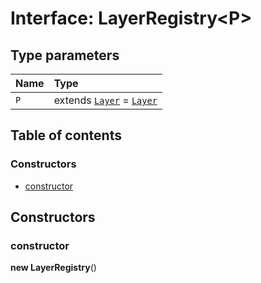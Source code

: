 # Interface: LayerRegistry\<P>

## Type parameters

| Name | Type |
| :------ | :------ |
| `P` | extends [`Layer`](/en/auto-docs/playground-react/classes/Layer.md) = [`Layer`](/en/auto-docs/playground-react/classes/Layer.md) |

## Table of contents

### Constructors

* [constructor](/en/auto-docs/playground-react/interfaces/LayerRegistry.md#constructor)

## Constructors

### constructor

**new LayerRegistry**()
